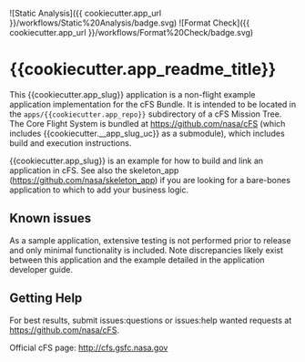 ![Static Analysis]({{ cookiecutter.app_url }}/workflows/Static%20Analysis/badge.svg)
![Format Check]({{ cookiecutter.app_url }}/workflows/Format%20Check/badge.svg)

# {{cookiecutter.app_readme_title}}

This {{cookiecutter.app_slug}} application is a non-flight example application implementation for the cFS Bundle. It is intended to be located in the `apps/{{cookiecutter.app_repo}}` subdirectory of a cFS Mission Tree. The Core Flight System is bundled at <https://github.com/nasa/cFS> (which includes {{cookiecutter.__app_slug_uc}} as a submodule), which includes build and execution instructions.

{{cookiecutter.app_slug}} is an example for how to build and link an application in cFS. See also the skeleton_app (<https://github.com/nasa/skeleton_app>) if you are looking for a bare-bones application to which to add your business logic.

## Known issues

As a sample application, extensive testing is not performed prior to release and only minimal functionality is included. Note discrepancies likely exist between this application and the example detailed in the application developer guide.

## Getting Help

For best results, submit issues:questions or issues:help wanted requests at <https://github.com/nasa/cFS>.

Official cFS page: <http://cfs.gsfc.nasa.gov>
